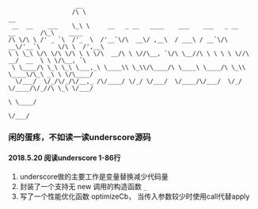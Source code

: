                        __
                      /\ \                                                         __
     __  __    ___    \_\ \     __   _ __   ____    ___    ___   _ __    __       /\_\    ____
    /\ \/\ \ /' _ `\  /'_  \  /'__`\/\  __\/ ,__\  / ___\ / __`\/\  __\/'__`\     \/\ \  /',__\
    \ \ \_\ \/\ \/\ \/\ \ \ \/\  __/\ \ \//\__, `\/\ \__//\ \ \ \ \ \//\  __/  __  \ \ \/\__, `\
     \ \____/\ \_\ \_\ \___,_\ \____\\ \_\\/\____/\ \____\ \____/\ \_\\ \____\/\_\ _\ \ \/\____/
      \/___/  \/_/\/_/\/__,_ /\/____/ \/_/ \/___/  \/____/\/___/  \/_/ \/____/\/_//\ \_\ \/___/
                                                                                  \ \____/
                                                                                   \/___/

### 闲的蛋疼，不如读一读underscore源码

#### 2018.5.20 阅读underscore 1-86行
1. underscore做的主要工作是变量替换减少代码量
2. 封装了一个支持无 new 调用的构造函数 `_`
3. 写了一个性能优化函数 optimizeCb， 当传入参数较少时使用call代替apply
